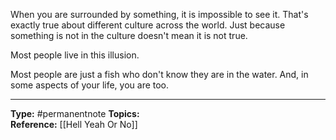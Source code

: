 When you are surrounded by something, it is impossible to see it. That's exactly true about different culture across the world. Just because something is not in the culture doesn't mean it is not true.

Most people live in this illusion. 

Most people are just a fish who don't know they are in the water. And, in some aspects of your life, you are too.




----
**Type:** #permanentnote 
**Topics:**  
**Reference:** [[Hell Yeah Or No]]

